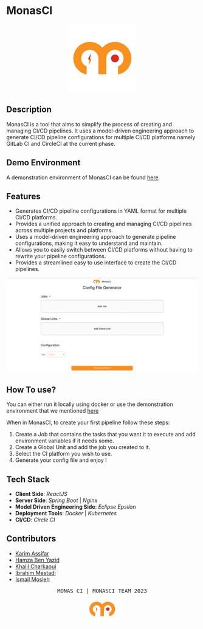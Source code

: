 # MonasCI
<p align="center" >
<img src= "Res/Icons/MonasCI-Icon.jpg" height="180" width="auto" />
</p>

## Description

MonasCI is a tool that aims to simplify the process of creating and managing CI/CD pipelines. It uses a model-driven engineering approach to generate CI/CD pipeline configurations for multiple CI/CD platforms namely GitLab CI and CircleCI at the current phase.

## Demo Environment

A demonstration environment of MonasCI can be found [here](https://frontend-service-monasci-assifar-karim.cloud.okteto.net/).

## Features

* Generates CI/CD pipeline configurations in YAML format for multiple CI/CD platforms.
* Provides a unified approach to creating and managing CI/CD pipelines across multiple projects and platforms.
* Uses a model-driven engineering approach to generate pipeline configurations, making it easy to understand and maintain.
* Allows you to easily switch between CI/CD platforms without having to rewrite your pipeline configurations.
* Provides a streamlined easy to use interface to create the CI/CD pipelines.

[![MonasCI UI screenshot](Res/Icons//screencap.PNG)](Res/Icons//screencap.PNG)

## How To use?

You can either run it locally using docker or use the demonstration environment that we mentioned [here](#demo-environment)

When in MonasCI, to create your first pipeline follow these steps:
1. Create a Job that contains the tasks that you want it to execute and add environment variables if it needs some.
2. Create a Global Unit and add the job you created to it.
3. Select the CI platform you wish to use.
4. Generate your config file and enjoy ! 

## Tech Stack
- **Client Side**: *ReactJS*
- **Server Side**: *Spring Boot* | *Nginx*
- **Model Driven Engineering Side**: *Eclipse Epsilon*
- **Deployment Tools**: *Docker* | *Kubernetes*
- **CI/CD**: *Circle CI*

## Contributors
- [Karim Assifar](https://github.com/Assifar-Karim)
- [Hamza Ben Yazid](https://github.com/HamzaBenyazid)
- [Khalil Charkaoui](https://github.com/khalil99-68)
- [Ibrahim Mestadi](https://github.com/ibrahim-mestadi)
- [Ismail Mosleh](https://github.com/mosle77)


<pre align="center">
MONAS CI | MONASCI TEAM 2023
<img src= "Res/Icons/MonasCI-Icon.jpg" height="80" width="auto" />
</pre>